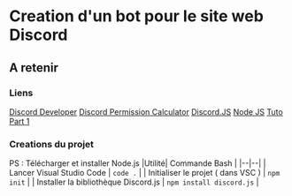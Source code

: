 ﻿# Creation d'un bot pour le site web Discord

## A retenir 
### Liens 
[Discord Developer](https://discord.com/developers/applications)
[Discord Permission Calculator](https://discordapi.com/permissions.html)
[Discord.JS](https://discord.js.org/)
[Node JS](https://nodejs.org/en/)
[Tuto Part 1](https://youtu.be/O_87Ki1RaIw) 

### Creations du projet

PS : Télécharger et installer Node.js
|Utilité| Commande Bash |
|--|--|
| Lancer Visual Studio Code | `code .` |
| Initialiser le projet ( dans VSC ) | `npm init` |
| Installer la bibliothèque Discord.js | `npm install discord.js` |


